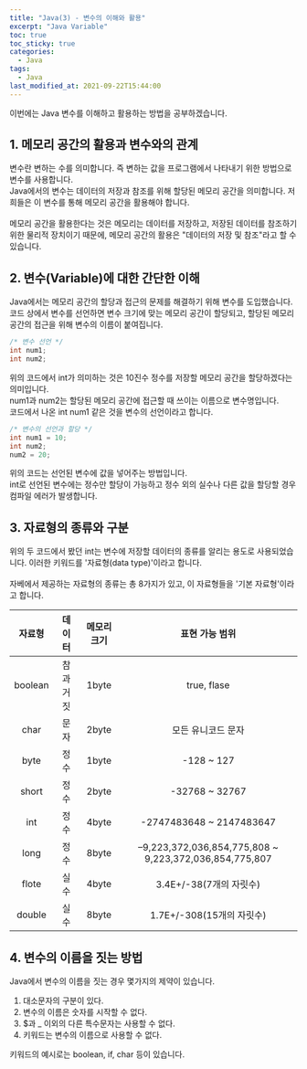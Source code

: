 ```yaml
---
title: "Java(3) - 변수의 이해와 활용"
excerpt: "Java Variable"
toc: true
toc_sticky: true
categories:
  - Java
tags:
  - Java
last_modified_at: 2021-09-22T15:44:00
---
```


이번에는 Java 변수를 이해하고 활용하는 방법을 공부하겠습니다.

## 1. 메모리 공간의 활용과 변수와의 관계

변수란 변하는 수를 의미합니다. 즉 변하는 값을 프로그램에서 나타내기 위한 방법으로 변수를 사용합니다.<br/>
Java에서의 변수는 데이터의 저장과 참조를 위해 할당된 메모리 공간을 의미합니다. 저희들은 이 변수를 통해 메모리 공간을
활용해야 합니다.<br/><br/>
메모리 공간을 활용한다는 것은 메모리는 데이터를 저장하고, 저장된 데이터를 참조하기 위한 물리적 장치이기 때문에,
메모리 공간의 활용은 "데이터의 저장 및 참조"라고 할 수 있습니다.<br/>

## 2. 변수(Variable)에 대한 간단한 이해

Java에서는 메모리 공간의 할당과 접근의 문제를 해결하기 위해 변수를 도입했습니다.<br/>
코드 상에서 변수를 선언하면 변수 크기에 맞는 메모리 공간이 할당되고, 할당된 메모리 공간의 접근을 위해
변수의 이름이 붙여집니다.

```java
/* 변수 선언 */
int num1;
int num2;
```

위의 코드에서 int가 의미하는 것은 10진수 정수를 저장할 메모리 공간을 할당하겠다는 의미입니다.<br/>
num1과 num2는 할당된 메모리 공간에 접근할 때 쓰이는 이름으로 변수명입니다.<br/>
코드에서 나온 int num1 같은 것을 변수의 선언이라고 합니다.

```java
/* 변수의 선언과 할당 */
int num1 = 10;
int num2;
num2 = 20;
```

위의 코드는 선언된 변수에 값을 넣어주는 방법입니다.<br/>
int로 선언된 변수에는 정수만 할당이 가능하고 정수 외의 실수나 다른 값을 할당할 경우
컴파일 에러가 발생합니다.

## 3. 자료형의 종류와 구분

위의 두 코드에서 봤던 int는 변수에 저장할 데이터의 종류를 알리는 용도로 사용되었습니다.
이러한 키워드를 '자료형(data type)'이라고 합니다. <br/><br/>
자베에서 제공하는 자료형의 종류는 총 8가지가 있고, 이 자료형들을 '기본 자료형'이라고 합니다.

| 자료형  |  데이터   | 메모리 크기 |                     표현 가능 범위                     |
| :-----: | :-------: | :---------: | :----------------------------------------------------: |
| boolean | 참과 거짓 |    1byte    |                      true, flase                       |
|  char   |   문자    |    2byte    |                   모든 유니코드 문자                   |
|  byte   |   정수    |    1byte    |                       -128 ~ 127                       |
|  short  |   정수    |    2byte    |                     -32768 ~ 32767                     |
|   int   |   정수    |    4byte    |                -2747483648 ~ 2147483647                |
|  long   |   정수    |    8byte    | –9,223,372,036,854,775,808 ~ 9,223,372,036,854,775,807 |
|  flote  |   실수    |    4byte    |                3.4E+/-38(7개의 자릿수)                 |
| double  |   실수    |    8byte    |               1.7E+/-308(15개의 자릿수)                |

## 4. 변수의 이름을 짓는 방법

Java에서 변수의 이름을 짓는 경우 몇가지의 제약이 있습니다.

1. 대소문자의 구분이 있다.
2. 변수의 이름은 숫자를 시작할 수 없다.
3. $과 \_ 이외의 다른 특수문자는 사용할 수 없다.
4. 키워드는 변수의 이름으로 사용할 수 없다.

키워드의 예시로는 boolean, if, char 등이 있습니다.
